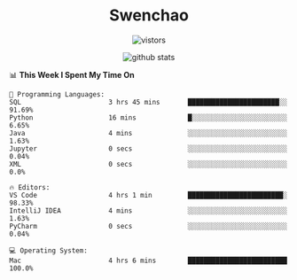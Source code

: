 <h1 align="center">Swenchao</h3>

<p align="center">
  <img src="https://visitor-badge.glitch.me/badge?page_id=Swenchao" alt="vistors" />
</p>

<p align="center">
  <img src="https://github-readme-stats.vercel.app/api?username=Swenchao&count_private=true&show_icons=true&theme=vue-dark&hide_title=true" alt="github stats" />
</p>

<!--START_SECTION:waka-->
📊 **This Week I Spent My Time On** 

```text
💬 Programming Languages: 
SQL                      3 hrs 45 mins       ███████████████████████░░   91.69% 
Python                   16 mins             █░░░░░░░░░░░░░░░░░░░░░░░░   6.65% 
Java                     4 mins              ░░░░░░░░░░░░░░░░░░░░░░░░░   1.63% 
Jupyter                  0 secs              ░░░░░░░░░░░░░░░░░░░░░░░░░   0.04% 
XML                      0 secs              ░░░░░░░░░░░░░░░░░░░░░░░░░   0.0%

🔥 Editors: 
VS Code                  4 hrs 1 min         ████████████████████████░   98.33% 
IntelliJ IDEA            4 mins              ░░░░░░░░░░░░░░░░░░░░░░░░░   1.63% 
PyCharm                  0 secs              ░░░░░░░░░░░░░░░░░░░░░░░░░   0.04%

💻 Operating System: 
Mac                      4 hrs 6 mins        █████████████████████████   100.0%

```


<!--END_SECTION:waka-->
